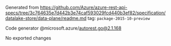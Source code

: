 Generated from https://github.com/Azure/azure-rest-api-specs/tree/3c764635e7d442b3e74caf593029fcd440b3ef82/specification/datalake-store/data-plane/readme.md tag: `package-2015-10-preview`

Code generator @microsoft.azure/autorest.go@2.1.168

No exported changes